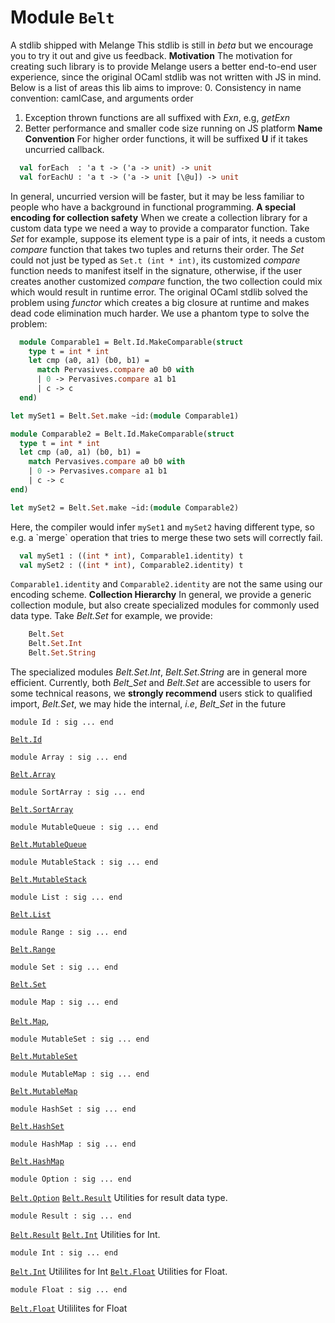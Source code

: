 # Module `Belt`
A stdlib shipped with Melange
This stdlib is still in *beta* but we encourage you to try it out and give us feedback.
**Motivation**
The motivation for creating such library is to provide Melange users a better end-to-end user experience, since the original OCaml stdlib was not written with JS in mind. Below is a list of areas this lib aims to improve:
0. Consistency in name convention: camlCase, and arguments order
1. Exception thrown functions are all suffixed with *Exn*, e.g, *getExn*
2. Better performance and smaller code size running on JS platform
**Name Convention**
For higher order functions, it will be suffixed **U** if it takes uncurried callback.
```ocaml
  val forEach  : 'a t -> ('a -> unit) -> unit
  val forEachU : 'a t -> ('a -> unit [\@u]) -> unit
```
In general, uncurried version will be faster, but it may be less familiar to people who have a background in functional programming.
**A special encoding for collection safety**
When we create a collection library for a custom data type we need a way to provide a comparator function. Take *Set* for example, suppose its element type is a pair of ints, it needs a custom *compare* function that takes two tuples and returns their order. The *Set* could not just be typed as ` Set.t (int * int) `, its customized *compare* function needs to manifest itself in the signature, otherwise, if the user creates another customized *compare* function, the two collection could mix which would result in runtime error.
The original OCaml stdlib solved the problem using *functor* which creates a big closure at runtime and makes dead code elimination much harder. We use a phantom type to solve the problem:
```ocaml
  module Comparable1 = Belt.Id.MakeComparable(struct
    type t = int * int
    let cmp (a0, a1) (b0, b1) =
      match Pervasives.compare a0 b0 with
      | 0 -> Pervasives.compare a1 b1
      | c -> c
  end)

let mySet1 = Belt.Set.make ~id:(module Comparable1)

module Comparable2 = Belt.Id.MakeComparable(struct
  type t = int * int
  let cmp (a0, a1) (b0, b1) =
    match Pervasives.compare a0 b0 with
    | 0 -> Pervasives.compare a1 b1
    | c -> c
end)

let mySet2 = Belt.Set.make ~id:(module Comparable2)
```
Here, the compiler would infer `mySet1` and `mySet2` having different type, so e.g. a \`merge\` operation that tries to merge these two sets will correctly fail.
```ocaml
  val mySet1 : ((int * int), Comparable1.identity) t
  val mySet2 : ((int * int), Comparable2.identity) t
```
`Comparable1.identity` and `Comparable2.identity` are not the same using our encoding scheme.
**Collection Hierarchy**
In general, we provide a generic collection module, but also create specialized modules for commonly used data type. Take *Belt.Set* for example, we provide:
```ocaml
    Belt.Set
    Belt.Set.Int
    Belt.Set.String
```
The specialized modules *Belt.Set.Int*, *Belt.Set.String* are in general more efficient.
Currently, both *Belt\_Set* and *Belt.Set* are accessible to users for some technical reasons, we **strongly recommend** users stick to qualified import, *Belt.Set*, we may hide the internal, *i.e*, *Belt\_Set* in the future
```
module Id : sig ... end
```
[`Belt.Id`](./Belt-Id.md)
```
module Array : sig ... end
```
[`Belt.Array`](./Belt-Array.md)
```
module SortArray : sig ... end
```
[`Belt.SortArray`](./Belt-SortArray.md)
```
module MutableQueue : sig ... end
```
[`Belt.MutableQueue`](./Belt-MutableQueue.md)
```
module MutableStack : sig ... end
```
[`Belt.MutableStack`](./Belt-MutableStack.md)
```
module List : sig ... end
```
[`Belt.List`](./Belt-List.md)
```
module Range : sig ... end
```
[`Belt.Range`](./Belt-Range.md)
```
module Set : sig ... end
```
[`Belt.Set`](./Belt-Set.md)
```
module Map : sig ... end
```
[`Belt.Map`](./Belt-Map.md),
```
module MutableSet : sig ... end
```
[`Belt.MutableSet`](./Belt-MutableSet.md)
```
module MutableMap : sig ... end
```
[`Belt.MutableMap`](./Belt-MutableMap.md)
```
module HashSet : sig ... end
```
[`Belt.HashSet`](./Belt-HashSet.md)
```
module HashMap : sig ... end
```
[`Belt.HashMap`](./Belt-HashMap.md)
```
module Option : sig ... end
```
[`Belt.Option`](./Belt-Option.md)
[`Belt.Result`](./Belt-Result.md)
Utilities for result data type.
```
module Result : sig ... end
```
[`Belt.Result`](./Belt-Result.md)
[`Belt.Int`](./Belt-Int.md)
Utilities for Int.
```
module Int : sig ... end
```
[`Belt.Int`](./Belt-Int.md) Utililites for Int
[`Belt.Float`](./Belt-Float.md)
Utilities for Float.
```
module Float : sig ... end
```
[`Belt.Float`](./Belt-Float.md) Utililites for Float